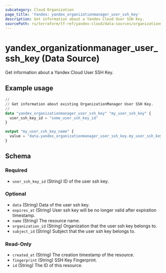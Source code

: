 ```yaml
---
subcategory: Cloud Organization
page_title: 'Yandex: yandex_organizationmanager_user_ssh_key'
description: Get information about a Yandex Cloud User SSH Key.
sourcePath: ru/terraform/tf-ref/yandex-cloud/data-sources/organizationmanager_user_ssh_key.md
---
```


# yandex_organizationmanager_user_ssh_key (Data Source)

Get information about a Yandex Cloud User SSH Key.

## Example usage

```terraform
//
// Get information about existing OrganizationManager User SSH Key.
//
data "yandex_organizationmanager_user_ssh_key" "my_user_ssh_key" {
  user_ssh_key_id = "some_user_ssh_key_id"
}

output "my_user_ssh_key_name" {
  value = "data.yandex_organizationmanager_user_ssh_key.my_user_ssh_key.name"
}
```

<!-- schema generated by tfplugindocs -->
## Schema

### Required

- `user_ssh_key_id` (String) ID of the user ssh key.

### Optional

- `data` (String) Data of the user ssh key.
- `expires_at` (String) User ssh key will be no longer valid after expiration timestamp.
- `name` (String) The resource name.
- `organization_id` (String) Organization that the user ssh key belongs to.
- `subject_id` (String) Subject that the user ssh key belongs to.

### Read-Only

- `created_at` (String) The creation timestamp of the resource.
- `fingerprint` (String) SSH Key Fingerprint.
- `id` (String) The ID of this resource.
